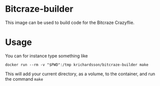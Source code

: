 # Bitcraze-builder

This image can be used to build code for the Bitcraze Crazyflie.

# Usage

You can for instance type something like

    docker run --rm -v "$PWD":/tmp krichardsson/bitcraze-builder make

This will add your current directory, as a volume, to the container, and run the command `make` 
